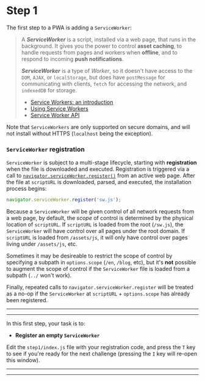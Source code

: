 # Step 1

The first step to a PWA is adding a `ServiceWorker`:

>A ***ServiceWorker*** is a script, installed via a web page, that runs in the background. It gives you the power to control **asset caching**, to handle requests from pages and workers when **offline**, and to respond to incoming **push notifications**.
>
>***ServiceWorker*** is a type of *Worker*, so it doesn't have access to the `DOM`, `AJAX`, or `localStorage`, but does have `postMessage` for communicating with clients, `fetch` for accessing the network, and `indexedDB` for storage.
>
> - [Service Workers: an introduction](https://developers.google.com/web/fundamentals/getting-started/primers/service-workers)
> - [Using Service Workers](https://developer.mozilla.org/en-US/docs/Web/API/Service_Worker_API/Using_Service_Workers)
> - [Service Worker API](https://developer.mozilla.org/en/docs/Web/API/Service_Worker_API)

Note that `ServiceWorkers` are only supported on secure domains, and will not install without HTTPS (`localhost` being the exception).

### `ServiceWorker` registration

`ServiceWorker` is subject to a multi-stage lifecycle, starting with **registration** when the file is downloaded and executed. Registration is triggered via a call to [`navigator.serviceWorker.register()`](https://developer.mozilla.org/en-US/docs/Web/API/ServiceWorkerContainer/register) from an active web page. After the file at `scriptURL` is downloaded, parsed, and executed, the installation process begins:

```js
navigator.serviceWorker.register('sw.js');
```

Because a `ServiceWorker` will be given control of all network requests from a web page, by default, the *scope* of control is determined by the physical location of `scriptURL`. If `scriptURL` is loaded from the root (`/sw.js`), the `ServiceWorker` will have control over all pages under the root domain. If `scriptURL` is loaded from `/assets/js`, it will only have control over pages living under `/assets/js`, etc.

Sometimes it may be desireable to restrict the scope of control by specifying a subpath in `options.scope` (`/en`, `/blog`, etc), but it's **not** possible to augment the scope of control if the `ServiceWorker` file is loaded from a subpath (`../` won't work).

Finally, repeated calls to `navigator.serviceWorker.register` will be treated as a no-op if the `ServiceWorker` at `scriptURL` + `options.scope` has already been registered.

---
---

In this first step, your task is to:

- **Register an empty `ServiceWorker`**

Edit the `step1/index.js` file with your registration code, and press the `T` key to see if you're ready for the next challenge (pressing the `I` key will re-open this window).

---
---

